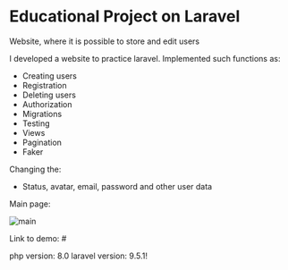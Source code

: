# Educational Project on Laravel
Website, where it is possible to store and edit users

I developed a website to practice laravel. Implemented such functions as:
- Creating users
- Registration
- Deleting users
- Authorization
- Migrations
- Testing
- Views
- Pagination
- Faker

Changing the:
- Status, avatar, email, password and other user data

Main page:

![main](https://user-images.githubusercontent.com/62174299/160285071-48b5c002-0b05-480e-952d-ac08b863b4c2.png)

Link to demo: #

php version: 8.0
laravel version: 9.5.1!
